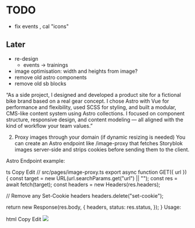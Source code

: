# TODO

- fix events , cal "icons"

## Later

- re-design
  - events -> trainings
- image optimisation: width and heights from image?
- remove old astro components
- remove old sb blocks

“As a side project, I designed and developed a product site for a fictional bike brand based on a real gear concept. I chose Astro with Vue for performance and flexibility, used SCSS for styling, and built a modular, CMS-like content system using Astro collections. I focused on component structure, responsive design, and content modeling — all aligned with the kind of workflow your team values.”

2. Proxy images through your domain (if dynamic resizing is needed)
   You can create an Astro endpoint like /image-proxy that fetches Storyblok images server-side and strips cookies before sending them to the client.

Astro Endpoint example:

ts
Copy
Edit
// src/pages/image-proxy.ts
export async function GET({ url }) {
const target = new URL(url.searchParams.get("url") || "");
const res = await fetch(target);
const headers = new Headers(res.headers);

// Remove any Set-Cookie headers
headers.delete("set-cookie");

return new Response(res.body, {
headers,
status: res.status,
});
}
Usage:

html
Copy
Edit
<img src="/image-proxy?url=https://a.storyblok.com/xyz.jpg" />
